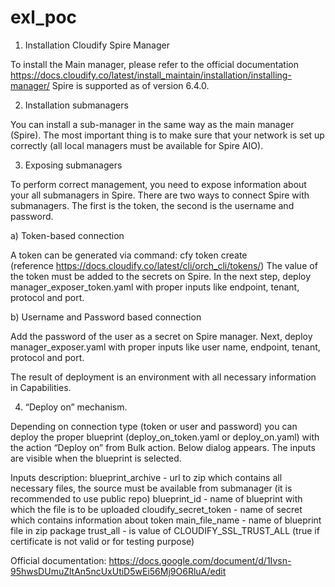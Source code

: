 # exl_poc

1. Installation Cloudify Spire Manager

To install the Main manager, please refer to the official documentation
https://docs.cloudify.co/latest/install_maintain/installation/installing-manager/
Spire is supported as of version 6.4.0.

2. Installation submanagers

You can install a sub-manager in the same way as the main manager (Spire). The most important thing is to make sure that your network is set up correctly (all local managers must be available for Spire AIO).

3. Exposing submanagers

To perform correct management, you need to expose information about your all submanagers in Spire. There are two ways to connect Spire with submanagers. The first is the token, the second is the username and password.

a) Token-based connection

A token can be generated via command: cfy token create  
(reference https://docs.cloudify.co/latest/cli/orch_cli/tokens/)
The value of the token must be added to the secrets on Spire. In the next step, deploy manager_exposer_token.yaml with proper inputs like endpoint, tenant, protocol and port.




b) Username and Password based connection

Add the password of the user as a secret on Spire manager. Next, deploy manager_exposer.yaml with proper inputs like user name, endpoint, tenant, protocol and port.
 

The result of deployment is an environment with all necessary information in Capabilities.

















4. “Deploy on” mechanism.

Depending on connection type (token or user and password) you can deploy the proper blueprint (deploy_on_token.yaml or deploy_on.yaml) with the action “Deploy on” from Bulk action. Below dialog appears. The inputs are visible when the blueprint is selected.
 

Inputs description:
blueprint_archive        -  url to zip which contains all necessary files, the source must be 				               available from submanager (it is recommended to use public repo)
blueprint_id                  - name of blueprint with which the file is to be uploaded
cloudify_secret_token  - name of secret which contains information about token
main_file_name            - name of blueprint file in zip package
trust_all	              - is value of CLOUDIFY_SSL_TRUST_ALL (true if certificate is not valid 		                            or for testing purpose)




Official documentation:
https://docs.google.com/document/d/1Ivsn-95hwsDUmuZltAn5ncUxUtiD5wEi56Mj9O6RluA/edit

